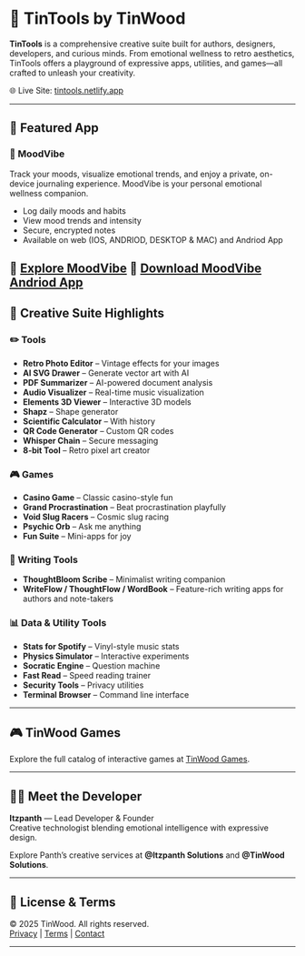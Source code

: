 # 🎨 TinTools by TinWood

**TinTools** is a comprehensive creative suite built for authors, designers, developers, and curious minds. From emotional wellness to retro aesthetics, TinTools offers a playground of expressive apps, utilities, and games—all crafted to unleash your creativity.

🌐 Live Site: [tintools.netlify.app](https://tintools.netlify.app)

---

## 🚀 Featured App

### 🧠 MoodVibe
Track your moods, visualize emotional trends, and enjoy a private, on-device journaling experience. MoodVibe is your personal emotional wellness companion.

- Log daily moods and habits
- View mood trends and intensity
- Secure, encrypted notes
- Available on web (IOS, ANDRIOD, DESKTOP & MAC) and Andriod App

🔗  [Explore MoodVibe](https://moodvibee.netlify.app)
🔗  [Download MoodVibe Andriod App](https://tintools.netlify.app/andriod)
---

## 🧰 Creative Suite Highlights

### ✏️ Tools
- **Retro Photo Editor** – Vintage effects for your images
- **AI SVG Drawer** – Generate vector art with AI
- **PDF Summarizer** – AI-powered document analysis
- **Audio Visualizer** – Real-time music visualization
- **Elements 3D Viewer** – Interactive 3D models
- **Shapz** – Shape generator
- **Scientific Calculator** – With history
- **QR Code Generator** – Custom QR codes
- **Whisper Chain** – Secure messaging
- **8-bit Tool** – Retro pixel art creator

### 🎮 Games
- **Casino Game** – Classic casino-style fun
- **Grand Procrastination** – Beat procrastination playfully
- **Void Slug Racers** – Cosmic slug racing
- **Psychic Orb** – Ask me anything
- **Fun Suite** – Mini-apps for joy

### 📝 Writing Tools
- **ThoughtBloom Scribe** – Minimalist writing companion
- **WriteFlow / ThoughtFlow / WordBook** – Feature-rich writing apps for authors and note-takers

### 📊 Data & Utility Tools
- **Stats for Spotify** – Vinyl-style music stats
- **Physics Simulator** – Interactive experiments
- **Socratic Engine** – Question machine
- **Fast Read** – Speed reading trainer
- **Security Tools** – Privacy utilities
- **Terminal Browser** – Command line interface

---

## 🎮 TinWood Games

Explore the full catalog of interactive games at [TinWood Games](https://tinwoodgames.netlify.app).

---

## 👨‍💻 Meet the Developer

**Itzpanth** — Lead Developer & Founder  
Creative technologist blending emotional intelligence with expressive design.

Explore Panth’s creative services at **@Itzpanth Solutions** and **@TinWood Solutions**.

---

## 📄 License & Terms

© 2025 TinWood. All rights reserved.  
[Privacy](https://tintools.netlify.app/privacy) | [Terms](https://tintools.netlify.app/terms) | [Contact](https://tintools.netlify.app/contact)

---

